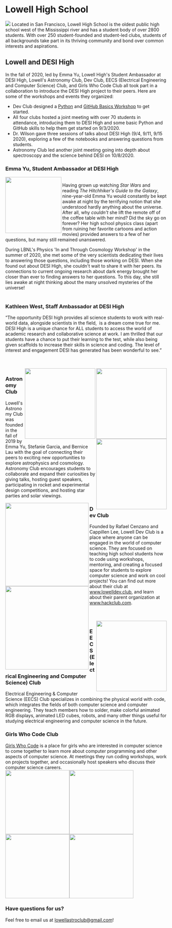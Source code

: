 # Lowell High School
![](https://github.com/michaelJwilson/DESI-HighSchool/blob/master/Partners/Lowell/images/LowellHighSchoolMainEntranceFromEuclyptausStreet.jpg)
Located in San Francisco, Lowell High School is the oldest public high school west of the Mississippi river and has a student body of over 2800 students. With over 250 student-founded and student-led clubs, students of all backgrounds take part in its thriving community and bond over common interests and aspirations. 

## Lowell and DESI High
In the fall of 2020, led by Emma Yu, Lowell High's Student Ambassador at DESI High, Lowell's Astronomy Club, Dev Club, EECS (Electrical Engineering and Computer Science) Club, and Girls Who Code Club all took part in a collaboration to introduce the DESI High project to their peers. Here are some of the workshops and events they organized:

- Dev Club designed a [Python](https://www.lowelldev.club/workshop/desi-python-intro) and [GitHub Basics Workshop](https://www.lowelldev.club/workshop/github-intro) to get started.
- All four clubs hosted a joint meeting with over 70 students in attendance, introducing them to DESI High and some basic Python and GitHub skills to help them get started on 9/3/2020.
- Dr. Wilson gave three sessions of talks about DESI High (9/4, 9/11, 9/15 2020), exploring a few of the notebooks and answering questions from students.
- Astronomy Club led another joint meeting going into depth about spectroscopy and the science behind DESI on 10/8/2020.

### Emma Yu, Student Ambassador at DESI High
<img align="left" src="https://github.com/eyu22/DESI-HighSchool/blob/master/Partners/Lowell/images/emma.jpg" width=175 /><br/>
Having grown up watching *Star Wars* and reading *The Hitchhiker's Guide to the Galaxy*, nine-year-old Emma Yu would constantly be kept awake at night by the terrifying notion that she understood hardly anything about the universe. After all, why *couldn't* she lift the remote off of the coffee table with her mind? Did the sky go on forever? Her high school physics class (apart from ruining her favorite cartoons and action movies) provided answers to a few of her questions, but many still remained unanswered.

During LBNL's Physics 'In and Through Cosmology Workshop' in the summer of 2020, she met some of the very scientists dedicating their lives to answering those questions, including those working on DESI. When she found out about DESI High, she couldn't wait to share it with her peers. Its connections to current ongoing research about dark energy brought her closer than ever to finding answers to her questions. To this day, she still lies awake at night thinking about the many unsolved mysteries of the universe!
<br/><br/>

### Kathleen West, Staff Ambassador at DESI High
“The opportunity DESI high provides all science students to work with real-world data, alongside scientists in the field, 
is a dream come true for me.  DESI High is a unique chance for ALL students to access the world of academic research
and collaborative science at work.  I am thrilled that our students have a chance to put their learning to the test, while
also being given scaffolds to increase their skills in science and coding. The level of interest and engagement DESI
has generated has been wonderful to see.”

<br/><br/>
<img align="right" src="https://github.com/eyu22/DESI-HighSchool/blob/master/Partners/Lowell/images/bernice.jpg" height=220><img align="right" src="https://github.com/eyu22/DESI-HighSchool/blob/master/Partners/Lowell/images/stefanie.jpg" height=220><img align="right" src="https://github.com/eyu22/DESI-HighSchool/blob/master/Partners/Lowell/images/astronomyLogo.jpg" height=220>

### Astronomy Club
Lowell's Astronomy Club was founded in the fall of 2019 by Emma Yu, Stefanie Garcia, and Bernice Lau with the goal of connecting their peers to exciting new opportunities to explore astrophysics and cosmology. Astronomy Club encourages students to collaborate and expand their curiosities by giving talks, hosting guest speakers, participating in rocket and experimental design competitions, and hosting star parties and solar viewings.


<img align="left" src="https://github.com/eyu22/DESI-HighSchool/blob/master/Partners/Lowell/images/devLogo.png" height=260><img align="left" src="https://github.com/eyu22/DESI-HighSchool/blob/master/Partners/Lowell/images/rafael.jpg" height=260>
### Dev Club
Founded by Rafael Cenzano and Cappillen Lee, Lowell Dev Club is a place where anyone can be engaged in the world of computer science. They are focused on teaching high school students how to code using workshops, mentoring, and creating a focused space for students to explore computer science and work on cool projects! You can find out more about their club at www.lowelldev.club, and learn about their parent organization at www.hackclub.com.

<br/><br/>
<img align="right" src="https://github.com/eyu22/DESI-HighSchool/blob/master/Partners/Lowell/images/eecs-logo-dark-maxwell-xu.png" height=220>
### EECS (Electrical Engineering and Computer Science) Club
Electrical Engineering & Computer Science (EECS) Club specializes in combining the physical world with code, which integrates the fields of both computer science and computer engineering. They teach members how to solder, make colorful animated RGB displays, animated LED cubes, robots, and many other things useful for studying electrical engineering and computer science in the future.

### Girls Who Code Club
[Girls Who Code](https://girlswhocode.com/) is a place for girls who are interested in computer science to come together to learn more about computer programming and other aspects of computer science. At meetings they run coding workshops, work on projects together, and occasionally host speakers who discuss their computer science careers.
<br/>
<img src="https://github.com/eyu22/DESI-HighSchool/blob/master/Partners/Lowell/images/GWC_SEO_Logo.png" height=200><img src="https://github.com/eyu22/DESI-HighSchool/blob/master/Partners/Lowell/images/claire.JPG" height=200><img src="https://github.com/eyu22/DESI-HighSchool/blob/master/Partners/Lowell/images/reily.jpg" height=200><img src="https://github.com/eyu22/DESI-HighSchool/blob/master/Partners/Lowell/images/andrea.jpg" height=200>

### Have questions for us?
Feel free to email us at lowellastroclub@gmail.com!



